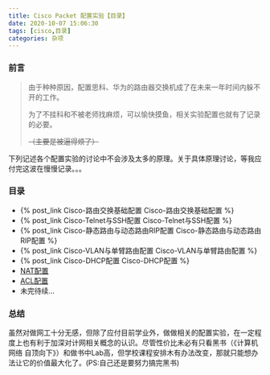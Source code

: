 ```yaml
---
title: Cisco Packet 配置实验【目录】
date: 2020-10-07 15:06:30
tags: [cisco,目录]
categories: 杂项
---
```


### 前言

>由于种种原因，配置思科、华为的路由器交换机成了在未来一年时间内躲不开的工作。
>
>为了不挂科和不被老师找麻烦，可以愉快摸鱼，相关实验配置也就有了记录的必要。
>
>~~（主要是被逼得烦了）~~

<!-- more-->

下列记述各个配置实验的讨论中不会涉及太多的原理。关于具体原理讨论，等我应付完这波在慢慢记录。。。

### 目录

- {% post_link Cisco-路由交换基础配置 Cisco-路由交换基础配置 %}
- {% post_link Cisco-Telnet与SSH配置 Cisco-Telnet与SSH配置 %}
- {% post_link Cisco-静态路由与动态路由RIP配置  Cisco-静态路由与动态路由RIP配置 %}
- {% post_link Cisco-VLAN与单臂路由配置 Cisco-VLAN与单臂路由配置 %}
- {% post_link Cisco-DHCP配置 Cisco-DHCP配置 %}
- [NAT配置](#)
- [ACL配置](#)
- 未完待续...

### 总结

虽然对做网工十分无感，但除了应付目前学业外，做做相关的配置实验，在一定程度上也有利于加深对计网相关概念的认识。尽管性价比未必有只看黑书（《计算机网络 自顶向下》）和做书中Lab高，但学校课程安排木有办法改变，那就只能想办法让它的价值最大化了。(PS:自己还是要努力搞完黑书)